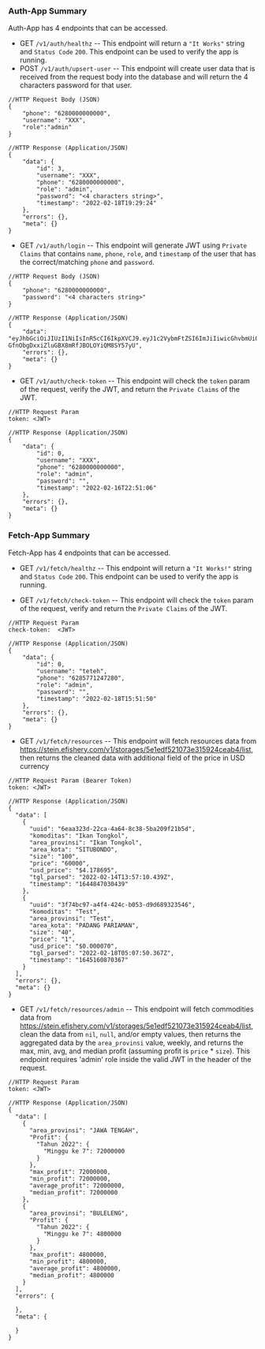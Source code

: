 ### Auth-App Summary
Auth-App has 4 endpoints that can be accessed. 
* GET `/v1/auth/healthz` 
-- This endpoint will return a `"It Works"` string and `Status Code` `200`. This endpoint can be used to verify the app is running.
* POST `/v1/auth/upsert-user`
-- This endpoint will create user data that is received from the request body into the database and will return the 4 characters password for that user.
```
//HTTP Request Body (JSON)
{
    "phone": "6280000000000",
    "username": "XXX",
    "role":"admin"
}

//HTTP Response (Application/JSON)
{
    "data": {
        "id": 3,
        "username": "XXX",
        "phone": "6280000000000",
        "role": "admin",
        "password": "<4 characters string>",
        "timestamp": "2022-02-18T19:29:24"
    },
    "errors": {},
    "meta": {}
}
```
* GET `/v1/auth/login`
-- This endpoint will generate JWT using `Private Claims` that contains `name`, `phone`, `role`, and `timestamp` of the user that has the correct/matching `phone` and `password`.
```
//HTTP Request Body (JSON)
{
	"phone": "6280000000000",
	"password": "<4 characters string>"
}

//HTTP Response (Application/JSON)
{
    "data": "eyJhbGciOiJIUzI1NiIsInR5cCI6IkpXVCJ9.eyJ1c2VybmFtZSI6ImJiIiwicGhvbmUiOiI2Mjg1NzcxMjQ3Mjg5Iiwicm9sZSI6ImFkbWluIiwidGltZXN0YW1wIjoiMjAyMi0wMi0xOFQxOToyOToyNCJ9.DCXrwL-GfnObgDxxiZluGBX8mRfJBOLOYiQM8SY57yU",
    "errors": {},
    "meta": {}
}
```
* GET `/v1/auth/check-token`
-- This endpoint will check the `token` param of the request, verify the JWT, and return the `Private Claims` of the JWT.
```
//HTTP Request Param
token: <JWT>

//HTTP Response (Application/JSON)
{
    "data": {
        "id": 0,
        "username": "XXX",
        "phone": "6280000000000",
        "role": "admin",
        "password": "",
        "timestamp": "2022-02-16T22:51:06"
    },
    "errors": {},
    "meta": {}
}
```


### Fetch-App Summary
Fetch-App has 4 endpoints that can be accessed. 
* GET `/v1/fetch/healthz` 
-- This endpoint will return a `"It Works!"` string and `Status Code` `200`. This endpoint can be used to verify the app is running.

* GET `/v1/fetch/check-token`
-- This endpoint will check the `token` param of the request, verify and return the `Private Claims` of the JWT.
```
//HTTP Request Param
check-token:  <JWT>

//HTTP Response (Application/JSON)
{
    "data": {
        "id": 0,
        "username": "teteh",
        "phone": "6285771247280",
        "role": "admin",
        "password": "",
        "timestamp": "2022-02-18T15:51:50"
    },
    "errors": {},
    "meta": {}
}
```
* GET `/v1/fetch/resources`
-- This endpoint will fetch resources data from https://stein.efishery.com/v1/storages/5e1edf521073e315924ceab4/list, then returns the cleaned data with additional field of the price in USD currency
```
//HTTP Request Param (Bearer Token)
token: <JWT>

//HTTP Response (Application/JSON)
{
  "data": [
    {
      "uuid": "6eaa323d-22ca-4a64-8c38-5ba209f21b5d",
      "komoditas": "Ikan Tongkol",
      "area_provinsi": "Ikan Tongkol",
      "area_kota": "SITUBONDO",
      "size": "100",
      "price": "60000",
      "usd_price": "$4.178695",
      "tgl_parsed": "2022-02-14T13:57:10.439Z",
      "timestamp": "1644847030439"
    },
    {
      "uuid": "3f74bc97-a4f4-424c-b053-d9d689323546",
      "komoditas": "Test",
      "area_provinsi": "Test",
      "area_kota": "PADANG PARIAMAN",
      "size": "40",
      "price": "1",
      "usd_price": "$0.000070",
      "tgl_parsed": "2022-02-18T05:07:50.367Z",
      "timestamp": "1645160870367"
    }
  ],
  "errors": {},
  "meta": {}
}
```
* GET `/v1/fetch/resources/admin`
-- This endpoint will fetch commodities data from https://stein.efishery.com/v1/storages/5e1edf521073e315924ceab4/list, clean the data from `nil`, `null`, and/or empty values, then returns the aggregated data by the `area_provinsi` value, weekly, and returns the max, min, avg, and median profit (assuming profit is `price` * `size`). This endpoint requires 'admin' role inside the valid JWT in the header of the request.
```
//HTTP Request Param
token: <JWT>

//HTTP Response (Application/JSON)
{
  "data": [
    {
      "area_provinsi": "JAWA TENGAH",
      "Profit": {
        "Tahun 2022": {
          "Minggu ke 7": 72000000
        }
      },
      "max_profit": 72000000,
      "min_profit": 72000000,
      "average_profit": 72000000,
      "median_profit": 72000000
    },
    {
      "area_provinsi": "BULELENG",
      "Profit": {
        "Tahun 2022": {
          "Minggu ke 7": 4800000
        }
      },
      "max_profit": 4800000,
      "min_profit": 4800000,
      "average_profit": 4800000,
      "median_profit": 4800000
    }
  ],
  "errors": {
    
  },
  "meta": {
    
  }
}
```